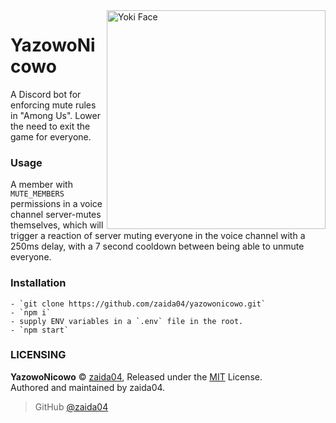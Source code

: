<img src="static/yoki-readme.png" alt="Yoki Face" width='350' align="right">


# YazowoNicowo
A Discord bot for enforcing mute rules in "Among Us". Lower the need to exit the game for everyone.

### Usage
A member with `MUTE_MEMBERS` permissions in a voice channel server-mutes themselves, which will trigger a reaction of server muting everyone in the voice channel with a 250ms delay, with a 7 second cooldown between being able to unmute everyone.

### Installation
    - `git clone https://github.com/zaida04/yazowonicowo.git`  
    - `npm i`  
    - supply ENV variables in a `.env` file in the root.  
    - `npm start` 

### LICENSING  
**YazowoNicowo** © [zaida04](https://github.com/zaida04), Released under the [MIT](https://github.com/zaida04/YazowoNicowo/blob/master/LICENSE) License.  
Authored and maintained by zaida04.

> GitHub [@zaida04](https://github.com/zaida04) 
